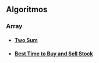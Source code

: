 ## Algoritmos
### Array
- #### [Two Sum](https://github.com/SourerDev/algoritmos/tree/master/two-sum)
- #### [Best Time to Buy and Sell Stock](https://github.com/SourerDev/algoritmos/tree/master/array/best-time-to-buy-and-sell-stock)
